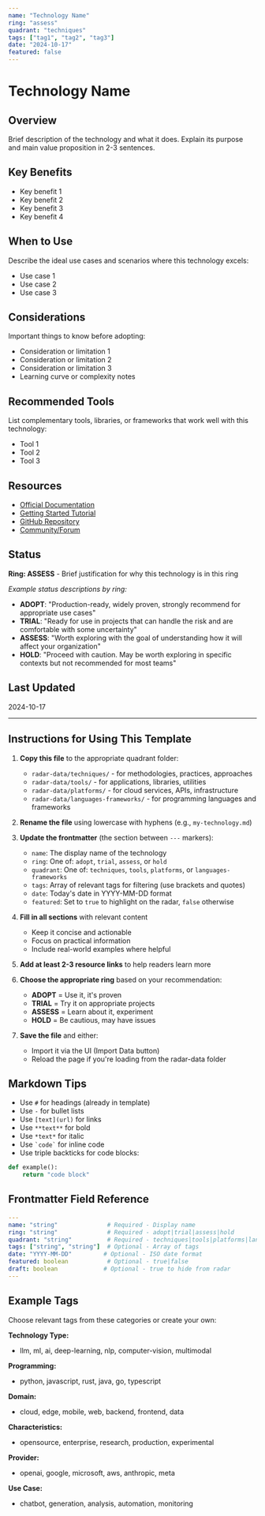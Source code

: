 ```yaml
---
name: "Technology Name"
ring: "assess"
quadrant: "techniques"
tags: ["tag1", "tag2", "tag3"]
date: "2024-10-17"
featured: false
---
```


# Technology Name

## Overview
Brief description of the technology and what it does. Explain its purpose and main value proposition in 2-3 sentences.

## Key Benefits
- Key benefit 1
- Key benefit 2
- Key benefit 3
- Key benefit 4

## When to Use
Describe the ideal use cases and scenarios where this technology excels:
- Use case 1
- Use case 2
- Use case 3

## Considerations
Important things to know before adopting:
- Consideration or limitation 1
- Consideration or limitation 2
- Consideration or limitation 3
- Learning curve or complexity notes

## Recommended Tools
List complementary tools, libraries, or frameworks that work well with this technology:
- Tool 1
- Tool 2
- Tool 3

## Resources
- [Official Documentation](https://example.com)
- [Getting Started Tutorial](https://example.com)
- [GitHub Repository](https://example.com)
- [Community/Forum](https://example.com)

## Status
**Ring: ASSESS** - Brief justification for why this technology is in this ring

*Example status descriptions by ring:*
- **ADOPT**: "Production-ready, widely proven, strongly recommend for appropriate use cases"
- **TRIAL**: "Ready for use in projects that can handle the risk and are comfortable with some uncertainty"
- **ASSESS**: "Worth exploring with the goal of understanding how it will affect your organization"
- **HOLD**: "Proceed with caution. May be worth exploring in specific contexts but not recommended for most teams"

## Last Updated
2024-10-17

---

## Instructions for Using This Template

1. **Copy this file** to the appropriate quadrant folder:
   - `radar-data/techniques/` - for methodologies, practices, approaches
   - `radar-data/tools/` - for applications, libraries, utilities
   - `radar-data/platforms/` - for cloud services, APIs, infrastructure
   - `radar-data/languages-frameworks/` - for programming languages and frameworks

2. **Rename the file** using lowercase with hyphens (e.g., `my-technology.md`)

3. **Update the frontmatter** (the section between `---` markers):
   - `name`: The display name of the technology
   - `ring`: One of: `adopt`, `trial`, `assess`, or `hold`
   - `quadrant`: One of: `techniques`, `tools`, `platforms`, or `languages-frameworks`
   - `tags`: Array of relevant tags for filtering (use brackets and quotes)
   - `date`: Today's date in YYYY-MM-DD format
   - `featured`: Set to `true` to highlight on the radar, `false` otherwise

4. **Fill in all sections** with relevant content
   - Keep it concise and actionable
   - Focus on practical information
   - Include real-world examples where helpful

5. **Add at least 2-3 resource links** to help readers learn more

6. **Choose the appropriate ring** based on your recommendation:
   - **ADOPT** = Use it, it's proven
   - **TRIAL** = Try it on appropriate projects
   - **ASSESS** = Learn about it, experiment
   - **HOLD** = Be cautious, may have issues

7. **Save the file** and either:
   - Import it via the UI (Import Data button)
   - Reload the page if you're loading from the radar-data folder

## Markdown Tips

- Use `#` for headings (already in template)
- Use `-` for bullet lists
- Use `[text](url)` for links
- Use `**text**` for bold
- Use `*text*` for italic
- Use `` `code` `` for inline code
- Use triple backticks for code blocks:

```python
def example():
    return "code block"
```

## Frontmatter Field Reference

```yaml
---
name: "string"              # Required - Display name
ring: "string"              # Required - adopt|trial|assess|hold
quadrant: "string"          # Required - techniques|tools|platforms|languages-frameworks
tags: ["string", "string"]  # Optional - Array of tags
date: "YYYY-MM-DD"         # Optional - ISO date format
featured: boolean           # Optional - true|false
draft: boolean             # Optional - true to hide from radar
---
```

## Example Tags

Choose relevant tags from these categories or create your own:

**Technology Type:**
- llm, ml, ai, deep-learning, nlp, computer-vision, multimodal

**Programming:**
- python, javascript, rust, java, go, typescript

**Domain:**
- cloud, edge, mobile, web, backend, frontend, data

**Characteristics:**
- opensource, enterprise, research, production, experimental

**Provider:**
- openai, google, microsoft, aws, anthropic, meta

**Use Case:**
- chatbot, generation, analysis, automation, monitoring
